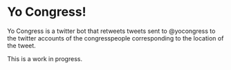 # Yo Congress!

Yo Congress is a twitter bot that retweets tweets sent to @yocongress to the twitter
accounts of the congresspeople corresponding to the location of the tweet.

This is a work in progress.
